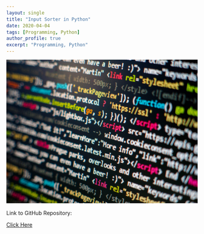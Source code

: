 ```yaml
---
layout: single
title: "Input Sorter in Python"
date: 2020-04-04
tags: [Programming, Python]
author_profile: true
excerpt: "Programming, Python"
---
```

![Programming](/images/programming.jpg "Input Sorter in Python")

Link to GitHub Repository:

[Click Here](https://github.com/davidsuffolk/Python-Input-Sorter)
